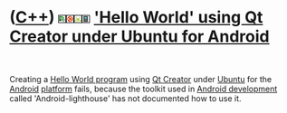 



 

 

 

 

 

([C++](Cpp.htm)) ![Qt Creator](PicQtCreator.png)![Ubuntu](PicUbuntu.png)![Android](PicAndroid.png)![Mobile](PicMobile.png) ['Hello World' using Qt Creator under Ubuntu for Android](CppHelloWorldQtCreatorUbuntuAndroid.htm)
=============================================================================================================================================================================================================================

 

Creating a [Hello World program](CppHelloWorld.htm) using [Qt
Creator](CppQtCreator.htm) under [Ubuntu](CppUbuntu.htm) for the
[Android](CppAndroid.htm) [platform](CppOs.htm) fails, because the
toolkit used in [Android development](CppAndroidDevelopment.htm) called
'Android-lighthouse' has not documented how to use it.

 

 

 

 

 





 



